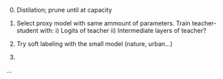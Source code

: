 0. Distilation; prune until at capacity
1. Select proxy model with same ammount of parameters. Train teacher-student with: 
  i) Logits of teacher
  ii) Intermediate layers of teacher? 
 
2. Try soft labeling with the small model (nature, urban...)
3. 
  ...

